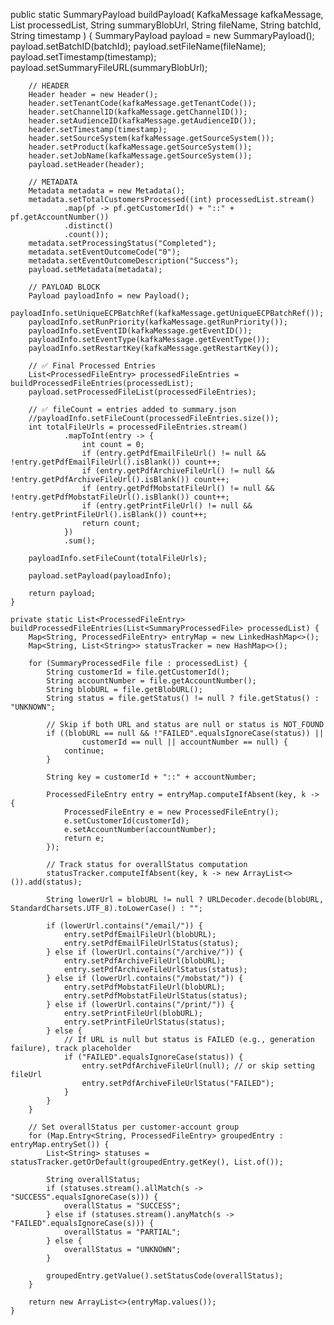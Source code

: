   public static SummaryPayload buildPayload(
            KafkaMessage kafkaMessage,
            List<SummaryProcessedFile> processedList,
            String summaryBlobUrl,
            String fileName,
            String batchId,
            String timestamp
    ) {
        SummaryPayload payload = new SummaryPayload();
        payload.setBatchID(batchId);
        payload.setFileName(fileName);
        payload.setTimestamp(timestamp);
        payload.setSummaryFileURL(summaryBlobUrl);

        // HEADER
        Header header = new Header();
        header.setTenantCode(kafkaMessage.getTenantCode());
        header.setChannelID(kafkaMessage.getChannelID());
        header.setAudienceID(kafkaMessage.getAudienceID());
        header.setTimestamp(timestamp);
        header.setSourceSystem(kafkaMessage.getSourceSystem());
        header.setProduct(kafkaMessage.getSourceSystem());
        header.setJobName(kafkaMessage.getSourceSystem());
        payload.setHeader(header);

        // METADATA
        Metadata metadata = new Metadata();
        metadata.setTotalCustomersProcessed((int) processedList.stream()
                .map(pf -> pf.getCustomerId() + "::" + pf.getAccountNumber())
                .distinct()
                .count());
        metadata.setProcessingStatus("Completed");
        metadata.setEventOutcomeCode("0");
        metadata.setEventOutcomeDescription("Success");
        payload.setMetadata(metadata);

        // PAYLOAD BLOCK
        Payload payloadInfo = new Payload();
        payloadInfo.setUniqueECPBatchRef(kafkaMessage.getUniqueECPBatchRef());
        payloadInfo.setRunPriority(kafkaMessage.getRunPriority());
        payloadInfo.setEventID(kafkaMessage.getEventID());
        payloadInfo.setEventType(kafkaMessage.getEventType());
        payloadInfo.setRestartKey(kafkaMessage.getRestartKey());

        // ✅ Final Processed Entries
        List<ProcessedFileEntry> processedFileEntries = buildProcessedFileEntries(processedList);
        payload.setProcessedFileList(processedFileEntries);

        // ✅ fileCount = entries added to summary.json
        //payloadInfo.setFileCount(processedFileEntries.size());
        int totalFileUrls = processedFileEntries.stream()
                .mapToInt(entry -> {
                    int count = 0;
                    if (entry.getPdfEmailFileUrl() != null && !entry.getPdfEmailFileUrl().isBlank()) count++;
                    if (entry.getPdfArchiveFileUrl() != null && !entry.getPdfArchiveFileUrl().isBlank()) count++;
                    if (entry.getPdfMobstatFileUrl() != null && !entry.getPdfMobstatFileUrl().isBlank()) count++;
                    if (entry.getPrintFileUrl() != null && !entry.getPrintFileUrl().isBlank()) count++;
                    return count;
                })
                .sum();

        payloadInfo.setFileCount(totalFileUrls);

        payload.setPayload(payloadInfo);

        return payload;
    }

    private static List<ProcessedFileEntry> buildProcessedFileEntries(List<SummaryProcessedFile> processedList) {
        Map<String, ProcessedFileEntry> entryMap = new LinkedHashMap<>();
        Map<String, List<String>> statusTracker = new HashMap<>();

        for (SummaryProcessedFile file : processedList) {
            String customerId = file.getCustomerId();
            String accountNumber = file.getAccountNumber();
            String blobURL = file.getBlobURL();
            String status = file.getStatus() != null ? file.getStatus() : "UNKNOWN";

            // Skip if both URL and status are null or status is NOT_FOUND
            if ((blobURL == null && !"FAILED".equalsIgnoreCase(status)) ||
                    customerId == null || accountNumber == null) {
                continue;
            }

            String key = customerId + "::" + accountNumber;

            ProcessedFileEntry entry = entryMap.computeIfAbsent(key, k -> {
                ProcessedFileEntry e = new ProcessedFileEntry();
                e.setCustomerId(customerId);
                e.setAccountNumber(accountNumber);
                return e;
            });

            // Track status for overallStatus computation
            statusTracker.computeIfAbsent(key, k -> new ArrayList<>()).add(status);

            String lowerUrl = blobURL != null ? URLDecoder.decode(blobURL, StandardCharsets.UTF_8).toLowerCase() : "";

            if (lowerUrl.contains("/email/")) {
                entry.setPdfEmailFileUrl(blobURL);
                entry.setPdfEmailFileUrlStatus(status);
            } else if (lowerUrl.contains("/archive/")) {
                entry.setPdfArchiveFileUrl(blobURL);
                entry.setPdfArchiveFileUrlStatus(status);
            } else if (lowerUrl.contains("/mobstat/")) {
                entry.setPdfMobstatFileUrl(blobURL);
                entry.setPdfMobstatFileUrlStatus(status);
            } else if (lowerUrl.contains("/print/")) {
                entry.setPrintFileUrl(blobURL);
                entry.setPrintFileUrlStatus(status);
            } else {
                // If URL is null but status is FAILED (e.g., generation failure), track placeholder
                if ("FAILED".equalsIgnoreCase(status)) {
                    entry.setPdfArchiveFileUrl(null); // or skip setting fileUrl
                    entry.setPdfArchiveFileUrlStatus("FAILED");
                }
            }
        }

        // Set overallStatus per customer-account group
        for (Map.Entry<String, ProcessedFileEntry> groupedEntry : entryMap.entrySet()) {
            List<String> statuses = statusTracker.getOrDefault(groupedEntry.getKey(), List.of());

            String overallStatus;
            if (statuses.stream().allMatch(s -> "SUCCESS".equalsIgnoreCase(s))) {
                overallStatus = "SUCCESS";
            } else if (statuses.stream().anyMatch(s -> "FAILED".equalsIgnoreCase(s))) {
                overallStatus = "PARTIAL";
            } else {
                overallStatus = "UNKNOWN";
            }

            groupedEntry.getValue().setStatusCode(overallStatus);
        }

        return new ArrayList<>(entryMap.values());
    }

